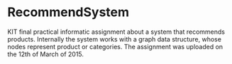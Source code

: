 # RecommendSystem
KIT final practical informatic assignment about a system that recommends products. Internally the system works with a graph data structure, whose nodes represent product or categories. The assignment was uploaded on the 12th of March of 2015.

